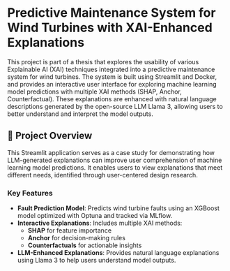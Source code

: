 
# Predictive Maintenance System for Wind Turbines with XAI-Enhanced Explanations
This project is part of a thesis that explores the usability of various Explainable AI (XAI) techniques integrated into a predictive maintenance system for wind turbines. The system is built using Streamlit and Docker, and provides an interactive user interface for exploring machine learning model predictions with multiple XAI methods (SHAP, Anchor, Counterfactual). These explanations are enhanced with natural language descriptions generated by the open-source LLM Llama 3, allowing users to better understand and interpret the model outputs.

## **📖 Project Overview**

This Streamlit application serves as a case study for demonstrating how LLM-generated explanations can improve user comprehension of machine learning model predictions. It enables users to view explanations that meet different needs, identified through user-centered design research.

### Key Features

- **Fault Prediction Model**: Predicts wind turbine faults using an XGBoost model optimized with Optuna and tracked via MLflow.
- **Interactive Explanations**: Includes multiple XAI methods:
  - **SHAP** for feature importance
  - **Anchor** for decision-making rules
  - **Counterfactuals** for actionable insights
- **LLM-Enhanced Explanations**: Provides natural language explanations using Llama 3 to help users understand model outputs.
